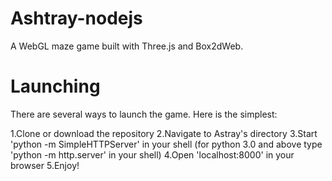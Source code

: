 # Ashtray-nodejs
A WebGL maze game built with Three.js and Box2dWeb. 
# Launching
There are several ways to launch the game. Here is the simplest:

1.Clone or download the repository
2.Navigate to Astray's directory
3.Start 'python -m SimpleHTTPServer' in your shell (for python 3.0 and above type 'python -m http.server' in your shell)
4.Open 'localhost:8000' in your browser
5.Enjoy!

